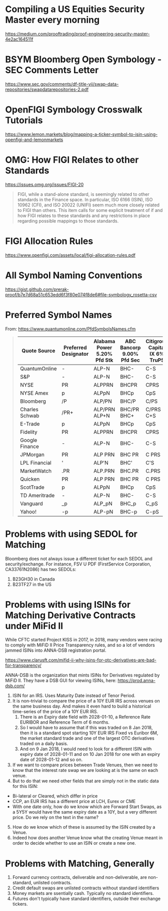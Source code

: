 # Compiling a US Equities Security Master every morning

https://medium.com/prooftrading/proof-engineering-security-master-4e2ac164511f

# BSYM Bloomberg Open Symbology - SEC Comments Letter
https://www.sec.gov/comments/df-title-vii/swap-data-repositories/swapdatarepositories-2.pdf

# OpenFIGI Symbology Crosswalk Tutorials

https://www.lemon.markets/blog/mapping-a-ticker-symbol-to-isin-using-openfigi-and-lemonmarkets

# OMG: How FIGI Relates to other Standards
https://issues.omg.org/issues/FIGI-20

> FIGI, while a stand-alone standard, is seemingly related to other standards in the Finance space. In particular, ISO 6166 (ISIN), ISO 10962 (CFI), and ISO 20022 (UNIFI) seem much more closely related to FIGI than others. This item calls for some explicit treatment of if and how FIGI relates to these standards and any restrictions in place regarding possible mappings to those standards.

# FIGI Allocation Rules
https://www.openfigi.com/assets/local/figi-allocation-rules.pdf

# All Symbol Naming Conventions

https://gist.github.com/prerak-proof/b7e7d68a51c653edd6f3f80e074f8de6#file-symbology_rosetta-csv

# Preferred Symbol Names
From: https://www.quantumonline.com/PfdSymbolsNames.cfm

> | Quote Source   | Preferred Designator | Alabama Power 5.20% Pfd Stk | ABC Bancorp 9.00% Pfd Sec | Citigroup Capital IX 6% TruPS |
> | -------------- | -------------------- | --------------------------- | ------------------------- | ----------------------------- |
> | QuantumOnline  |	-	                  | ALP-N                       | BHC-                      | C-S                           |
> | S&P            | -                    | ALP-N                       | BHC-                      | C-S                           |
> | NYSE           | PR                   | ALPPRN                      | BHCPR                     | CPRS                          |
> | NYSE Amex      | p                    | ALPpN                       | BHCp                      | CpS                           |
> | Bloomberg      | /P                   | ALP/PN                      | BHC/P                     | C/PS                          |
> | Charles Schwab | /PR+                 | ALP/PRN <br/> ALP+N         | BHC/PR <br/> BHC+         | C/PRS <br/>C+S                |
> | E-Trade        | p                    | ALPpN                       | BHCp                      | CpS                           |
> | Fidelity       | PR                   | ALPPRN                      | BHCPR                     | CPRS                          |
> | Google Finance | -                    | ALP-N                       | BHC-                      | C-S                           |
> | JPMorgan       | PR                   | ALP PRN                     | BHC PR                    | C PRS                         |
> | LPL Financial	 | '                    | ALP'N                       | BHC'                      | C'S                           |
> | MarketWatch    | .PR                  | ALP.PRN                     | BHC.PR                    | C.PRS                         |
> | Quicken        | PR                   | ALP PRN                     | BHC PR                    | C PRS                         |
> | ScotTrade      | p                    | ALPpN                       | BHCp                      | CpS                           |
> | TD Ameritrade  | -                    | ALP-N                       | BHC-                      | C-S                           |
> | Vanguard       | \_p                  | ALP_pN                      | BHC_p                     | C_pS                          |
> | Yahoo!         | -p                   | ALP-pN                      | BHC-p                     | C-pS                          |

# Problems with using SEDOL for Matching

Bloomberg does not always issue a different ticket for each SEDOL and security/exchange. For instance, FSV U PDF (FirstService Corporation, CA33761N2086) has two SEDOLs:

1. B23GH30 in Canada
2. B23TF27 in the US

# Problems with using ISINs for Matching Derivative Contracts under MiFid II

While CFTC started Project KISS in 2017, in 2018, many vendors were racing to comply with MiFiD II Price Transparency rules, and so a lot of vendors jammed ISINs into ANNA-DSB registration portal.

https://www.clarusft.com/mifid-ii-why-isins-for-otc-derivatives-are-bad-for-transparency/

ANNA-DSB is the organization that mints ISINs for Derivatives regulated by MiFiD II. They have a DSB GUI for viewing ISINs, here: https://prod.anna-dsb.com/

1. ISIN for an IRS. Uses Maturity Date instead of Tenor Period.
2. It is non-trivial to compare the price of a 10Y EUR IRS across venues on the same business day. And makes it even hard to build a historical time-series of the price of a 10Y EUR IRS.
    1. There is an Expiry date field with 2028-01-10, a Reference Rate EURIBOR and Reference Term of 6 months.
    2. So I would have to assume that if this was traded on 8 Jan 2018, then it is a standard spot starting 10Y EUR IRS Fixed vs Euribor 6M, the market standard trade and one of the largest OTC derivatives traded on a daily basis.
    3. And on 9 Jan 2018, I would need to look for a different ISIN with expiry date of 2028-01-11 and on 10 Jan 2018 for one with an expiry date of 2028-01-12 and so on.
3. If we want to compare prices between Trade Venues, then we need to know that the interest rate swap we are looking at is the same on each venue.
4. But to do that we need other fields that are simply not in the static data for this ISIN:
  * Bi-lateral or Cleared, which differ in price
  * CCP, an EUR IRS has a different price at LCH, Eurex or CME
  * With one date only, how do we know which are Forward Start Swaps, as a 5Y5Y would have the same expiry date as a 10Y, but a very different price. Do we rely on the text in the name?
5. How do we know which of these is assumed by the ISIN created by a Venue.
6. Indeed how does another Venue know what the creating Venue meant in order to decide whether to use an ISIN or create a new one.

# Problems with Matching, Generally

1. Forward currency contracts, deliverable and non-deliverable, are non-standard, unlisted contracts.
2. Credit default swaps are unlisted contracts without standard identifiers
3. Money markets are ssentially cash. Typically no standard identifiers.
4. Futures don't typically have standard identifiers, outside their exchange tickers.
